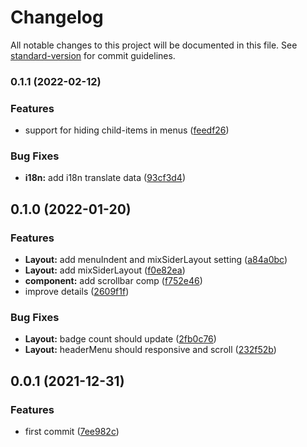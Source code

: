 # Changelog

All notable changes to this project will be documented in this file. See [standard-version](https://github.com/conventional-changelog/standard-version) for commit guidelines.

### 0.1.1 (2022-02-12)


### Features

* support for hiding child-items in menus ([feedf26](https://github.com/zmtlwzy/zmtlwzy-admin/commit/feedf2662e53c5e75ad24a2527043d2bbcb5ec11))


### Bug Fixes

* **i18n:** add i18n translate data ([93cf3d4](https://github.com/zmtlwzy/zmtlwzy-admin/commit/93cf3d45b95672db3daa4b078f8d768454f17d56))

## 0.1.0 (2022-01-20)


### Features

* **Layout:** add menuIndent and mixSiderLayout setting ([a84a0bc](https://github.com/zmtlwzy/zmtlwzy-admin/commit/a84a0bc8d382b1b8bc49b268c3e8e944f3581610))
* **Layout:** add mixSiderLayout ([f0e82ea](https://github.com/zmtlwzy/zmtlwzy-admin/commit/f0e82ea1f9e14bdc1244c44dd0d12dacc7532196))
* **component:** add scrollbar comp ([f752e46](https://github.com/zmtlwzy/zmtlwzy-admin/commit/f752e46e63c84ead0a02f5408684c34c6f83a1c8))
* improve details ([2609f1f](https://github.com/zmtlwzy/zmtlwzy-admin/commit/2609f1fd99683abc5f4ce7e8802538939cfca541))


### Bug Fixes

* **Layout:** badge count should update ([2fb0c76](https://github.com/zmtlwzy/zmtlwzy-admin/commit/2fb0c7602deb39f8388fddcfa6a98d6280536000))
* **Layout:** headerMenu should responsive and scroll ([232f52b](https://github.com/zmtlwzy/zmtlwzy-admin/commit/232f52bdd735a0424b8a2e9e7291429687287a92))

## 0.0.1 (2021-12-31)


### Features

* first commit ([7ee982c](https://github.com/zmtlwzy/zmtlwzy-admin/commit/7ee982c24f6ae70ebc9b1867d6f2e69568ca26d0))
